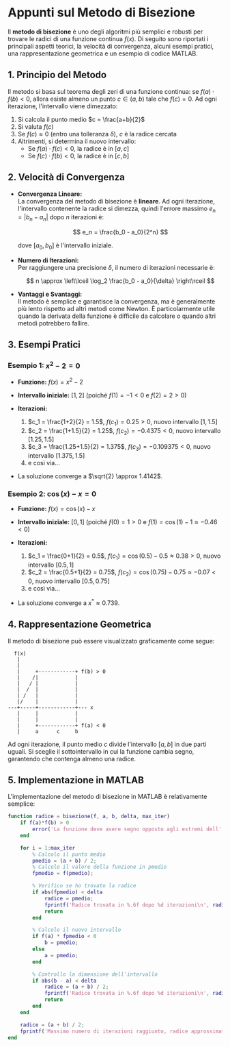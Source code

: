 # Appunti sul Metodo di Bisezione

Il **metodo di bisezione** è uno degli algoritmi più semplici e robusti per trovare le radici di una funzione continua $f(x)$. Di seguito sono riportati i principali aspetti teorici, la velocità di convergenza, alcuni esempi pratici, una rappresentazione geometrica e un esempio di codice MATLAB.

## 1. Principio del Metodo

Il metodo si basa sul teorema degli zeri di una funzione continua: se $f(a) \cdot f(b) < 0$, allora esiste almeno un punto $c \in (a,b)$ tale che $f(c) = 0$. Ad ogni iterazione, l'intervallo viene dimezzato:

1. Si calcola il punto medio $c = \frac{a+b}{2}$
2. Si valuta $f(c)$
3. Se $f(c) \approx 0$ (entro una tolleranza $\delta$), $c$ è la radice cercata
4. Altrimenti, si determina il nuovo intervallo:
   - Se $f(a) \cdot f(c) < 0$, la radice è in $[a,c]$
   - Se $f(c) \cdot f(b) < 0$, la radice è in $[c,b]$

## 2. Velocità di Convergenza

- **Convergenza Lineare:**  
  La convergenza del metodo di bisezione è **lineare**. Ad ogni iterazione, l'intervallo contenente la radice si dimezza, quindi l'errore massimo $e_n = |b_n - a_n|$ dopo $n$ iterazioni è:

  $$
  e_n = \frac{b_0 - a_0}{2^n}
  $$

  dove $[a_0, b_0]$ è l'intervallo iniziale.

- **Numero di Iterazioni:**  
  Per raggiungere una precisione $\delta$, il numero di iterazioni necessarie è:

  $$
  n \approx \left\lceil \log_2 \frac{b_0 - a_0}{\delta} \right\rceil
  $$

- **Vantaggi e Svantaggi:**  
  Il metodo è semplice e garantisce la convergenza, ma è generalmente più lento rispetto ad altri metodi come Newton. È particolarmente utile quando la derivata della funzione è difficile da calcolare o quando altri metodi potrebbero fallire.

## 3. Esempi Pratici

### Esempio 1: $x^2 - 2 = 0$

- **Funzione:** $f(x) = x^2 - 2$
- **Intervallo iniziale:** $[1, 2]$ (poiché $f(1) = -1 < 0$ e $f(2) = 2 > 0$)
- **Iterazioni:**

  1. $c_1 = \frac{1+2}{2} = 1.5$, $f(c_1) = 0.25 > 0$, nuovo intervallo $[1, 1.5]$
  2. $c_2 = \frac{1+1.5}{2} = 1.25$, $f(c_2) = -0.4375 < 0$, nuovo intervallo $[1.25, 1.5]$
  3. $c_3 = \frac{1.25+1.5}{2} = 1.375$, $f(c_3) = -0.109375 < 0$, nuovo intervallo $[1.375, 1.5]$
  4. e così via...

- La soluzione converge a $\sqrt{2} \approx 1.4142$.

### Esempio 2: $\cos(x) - x = 0$

- **Funzione:** $f(x) = \cos(x) - x$
- **Intervallo iniziale:** $[0, 1]$ (poiché $f(0) = 1 > 0$ e $f(1) = \cos(1) - 1 \approx -0.46 < 0$)
- **Iterazioni:**

  1. $c_1 = \frac{0+1}{2} = 0.5$, $f(c_1) = \cos(0.5) - 0.5 \approx 0.38 > 0$, nuovo intervallo $[0.5, 1]$
  2. $c_2 = \frac{0.5+1}{2} = 0.75$, $f(c_2) = \cos(0.75) - 0.75 \approx -0.07 < 0$, nuovo intervallo $[0.5, 0.75]$
  3. e così via...

- La soluzione converge a $x^* \approx 0.739$.

## 4. Rappresentazione Geometrica

Il metodo di bisezione può essere visualizzato graficamente come segue:

```plaintext
  f(x)
   |
   |
   |     +------------+ f(b) > 0
   |    /|            |
   |   / |            |
   |  /  |            |
   | /   |            |
   |/    |            |
---+-----+------------+--- x
   |     |            |
   |     |            |
   |     +------------+ f(a) < 0
   |     a      c     b
```

Ad ogni iterazione, il punto medio $c$ divide l'intervallo $[a,b]$ in due parti uguali. Si sceglie il sottointervallo in cui la funzione cambia segno, garantendo che contenga almeno una radice.

## 5. Implementazione in MATLAB

L'implementazione del metodo di bisezione in MATLAB è relativamente semplice:

```matlab
function radice = bisezione(f, a, b, delta, max_iter)
    if f(a)*f(b) > 0
        error('La funzione deve avere segno opposto agli estremi dell''intervallo [a,b]');
    end

    for i = 1:max_iter
        % Calcolo il punto medio
        pmedio = (a + b) / 2;
        % Calcolo il valore della funzione in pmedio
        fpmedio = f(pmedio);

        % Verifico se ho trovato la radice
        if abs(fpmedio) < delta
            radice = pmedio;
            fprintf('Radice trovata in %.6f dopo %d iterazioni\n', radice, i);
            return
        end

        % Calcolo il nuovo intervallo
        if f(a) * fpmedio < 0
            b = pmedio;
        else
            a = pmedio;
        end

        % Controllo la dimensione dell'intervallo
        if abs(b - a) < delta
            radice = (a + b) / 2;
            fprintf('Radice trovata in %.6f dopo %d iterazioni\n', radice, i);
            return
        end
    end

    radice = (a + b) / 2;
    fprintf('Massimo numero di iterazioni raggiunto, radice approssimata in %.6f\n', radice);
end
```
